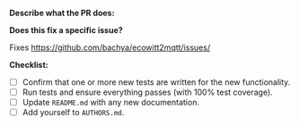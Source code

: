 **Describe what the PR does:**

**Does this fix a specific issue?**

Fixes https://github.com/bachya/ecowitt2mqtt/issues/<ISSUE ID>
  
**Checklist:**

- [ ] Confirm that one or more new tests are written for the new functionality.
- [ ] Run tests and ensure everything passes (with 100% test coverage).
- [ ] Update `README.md` with any new documentation.
- [ ] Add yourself to `AUTHORS.md`.
